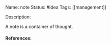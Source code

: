 Name: note
Status: #idea
Tags: [[management]]

Description:

A note is a container of thought.

#### References:
